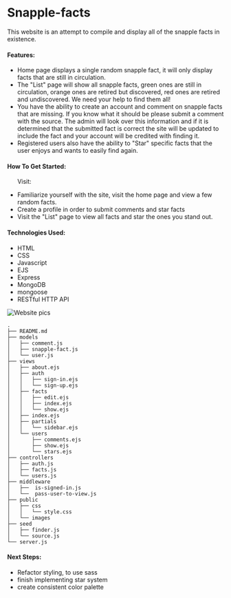 # Snapple-facts
This website is an attempt to compile and display all of the snapple facts in existence. 

#### Features:

* Home page displays a single random snapple fact, it will only display facts that are still in circulation.
* The "List" page will show all snapple facts, green ones are still in circulation, orange ones are retired but discovered, red ones are retired and undiscovered. We need your help to find them all!
* You have the ability to create an account and comment on snapple facts that are missing. If you know what it should be please submit a comment with the source. The admin will look over this information and if it is determined that the submitted fact is correct the site will be updated to include the fact and your account will be credited with finding it.
* Registered users also have the ability to "Star" specific facts that the user enjoys and wants to easily find again.

#### How To Get Started:

&nbsp;&nbsp;&nbsp;&nbsp;&nbsp;&nbsp;Visit:

* Familiarize yourself with the site, visit the home page and view a few random facts.
* Create a profile in order to submit comments and star facts
* Visit the "List" page to view all facts and star the ones you stand out.

#### Technologies Used:

* HTML 
* CSS 
* Javascript 
* EJS 
* Express 
* MongoDB 
* mongoose 
* RESTful HTTP API


![Website pics](./public/)

```
.
├── README.md
├── models
│   ├── comment.js
│   ├── snapple-fact.js
│   └── user.js
├── views
│   ├── about.ejs
│   ├── auth
│   │   ├── sign-in.ejs
│   │   └── sign-up.ejs
│   ├── facts
│   │   ├── edit.ejs
│   │   ├── index.ejs
│   │   └── show.ejs
│   ├── index.ejs
│   ├── partials
│   │   └── sidebar.ejs
│   └── users
│       ├── comments.ejs
│       ├── show.ejs
│       └── stars.ejs
├── controllers
│   ├── auth.js
│   ├── facts.js
│   └── users.js
├── middleware
│   ├──  is-signed-in.js
│   └──  pass-user-to-view.js
├── public
│   ├── css
│   │   └── style.css
│   └── images
├── seed
│   ├── finder.js
│   └── source.js
└── server.js
```

#### Next Steps:

* Refactor styling, to use sass
* finish implementing star system 
* create consistent color palette 
